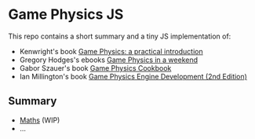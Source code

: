 # Game Physics JS

This repo contains a short summary and a tiny JS implementation of:

- Kenwright's book [Game Physics: a practical introduction](https://www.amazon.com/Game-Physics-Practical-Introduction-Kenwright/dp/B09HFXVJNT)
- Gregory Hodges's ebooks [Game Physics in a weekend](https://gamephysicsweekend.github.io)
- Gabor Szauer's book [Game Physics Cookbook](https://gamephysicscookbook.com/) 
- Ian Millington's book [Game Physics Engine Development (2nd Edition)](https://www.amazon.com/Game-Physics-Engine-Development-Commercial-Grade/dp/0123819768)

## Summary

- [Maths](https://xem.github.io/GamePhysicsJS/maths/index.html) (WIP)
- ...